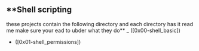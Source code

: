 ## **Shell scripting 
these projects contain the following directory and each directory has it read me make sure your ead to ubder what they do**
_ ([0x00-shell_basic])
- ([0x01-shell_permissions])
